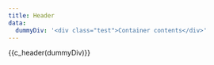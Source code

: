 ```yaml
---
title: Header
data:
  dummyDiv: '<div class="test">Container contents</div>'
---
```

{{c_header(dummyDiv)}}
